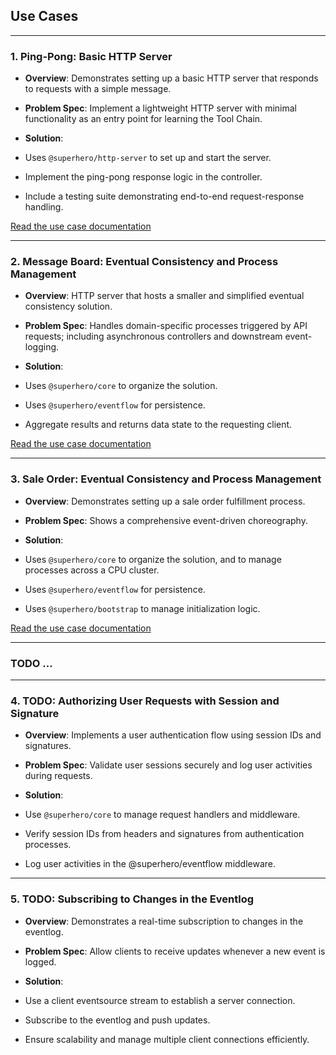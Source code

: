## Use Cases

---

### 1. Ping-Pong: Basic HTTP Server

- **Overview**: Demonstrates setting up a basic HTTP server that responds to requests with a simple message.
- **Problem Spec**: Implement a lightweight HTTP server with minimal functionality as an entry point for learning the Tool Chain.
- **Solution**:

- Uses `@superhero/http-server` to set up and start the server.
- Implement the ping-pong response logic in the controller.
- Include a testing suite demonstrating end-to-end request-response handling.

[Read the use case documentation](/use-cases/1-ping-pong.md)

---

### 2. Message Board: Eventual Consistency and Process Management

- **Overview**: HTTP server that hosts a smaller and simplified eventual consistency solution.
- **Problem Spec**: Handles domain-specific processes triggered by API requests; including asynchronous controllers and downstream event-logging.
- **Solution**:

- Uses `@superhero/core` to organize the solution.
- Uses `@superhero/eventflow` for persistence.
- Aggregate results and returns data state to the requesting client.

[Read the use case documentation](/use-cases/2-message-board.md)

---

### 3. Sale Order: Eventual Consistency and Process Management

- **Overview**: Demonstrates setting up a sale order fulfillment process.
- **Problem Spec**: Shows a comprehensive event-driven choreography.
- **Solution**:

- Uses `@superhero/core` to organize the solution, and to manage processes across a CPU cluster.
- Uses `@superhero/eventflow` for persistence.
- Uses `@superhero/bootstrap` to manage initialization logic.

[Read the use case documentation](/use-cases/3-sale-order.md)

---

### TODO ...

---

### 4. TODO: Authorizing User Requests with Session and Signature

- **Overview**: Implements a user authentication flow using session IDs and signatures.
- **Problem Spec**: Validate user sessions securely and log user activities during requests.
- **Solution**:

- Use `@superhero/core` to manage request handlers and middleware.
- Verify session IDs from headers and signatures from authentication processes.
- Log user activities in the @superhero/eventflow middleware.

---

### 5. TODO: Subscribing to Changes in the Eventlog

- **Overview**: Demonstrates a real-time subscription to changes in the eventlog.
- **Problem Spec**: Allow clients to receive updates whenever a new event is logged.
- **Solution**:

- Use a client eventsource stream to establish a server connection.
- Subscribe to the eventlog and push updates.
- Ensure scalability and manage multiple client connections efficiently.